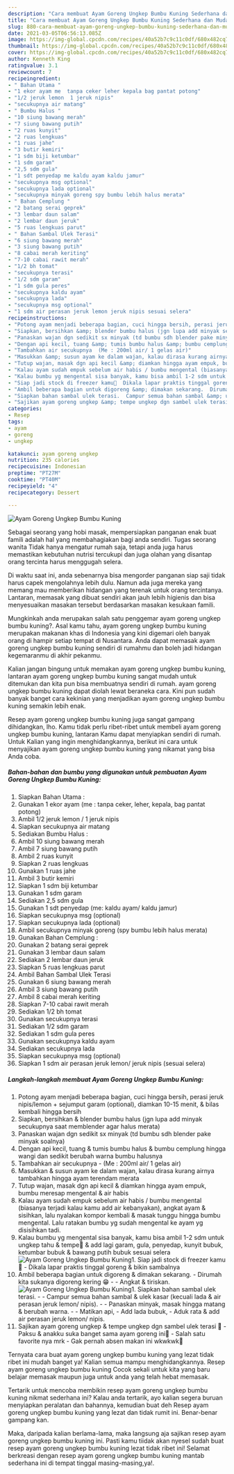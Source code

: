 ```yaml
---
description: "Cara membuat Ayam Goreng Ungkep Bumbu Kuning Sederhana dan Mudah Dibuat"
title: "Cara membuat Ayam Goreng Ungkep Bumbu Kuning Sederhana dan Mudah Dibuat"
slug: 880-cara-membuat-ayam-goreng-ungkep-bumbu-kuning-sederhana-dan-mudah-dibuat
date: 2021-03-05T06:56:13.085Z
image: https://img-global.cpcdn.com/recipes/40a52b7c9c11c0df/680x482cq70/ayam-goreng-ungkep-bumbu-kuning-foto-resep-utama.jpg
thumbnail: https://img-global.cpcdn.com/recipes/40a52b7c9c11c0df/680x482cq70/ayam-goreng-ungkep-bumbu-kuning-foto-resep-utama.jpg
cover: https://img-global.cpcdn.com/recipes/40a52b7c9c11c0df/680x482cq70/ayam-goreng-ungkep-bumbu-kuning-foto-resep-utama.jpg
author: Kenneth King
ratingvalue: 3.1
reviewcount: 7
recipeingredient:
- " Bahan Utama "
- "1 ekor ayam me  tanpa ceker leher kepala bag pantat potong"
- "1/2 jeruk lemon  1 jeruk nipis"
- "secukupnya air matang"
- " Bumbu Halus "
- "10 siung bawang merah"
- "7 siung bawang putih"
- "2 ruas kunyit"
- "2 ruas lengkuas"
- "1 ruas jahe"
- "3 butir kemiri"
- "1 sdm biji ketumbar"
- "1 sdm garam"
- "2,5 sdm gula"
- "1 sdt penyedap me kaldu ayam kaldu jamur"
- "secukupnya msg optional"
- "secukupnya lada optional"
- "secukupnya minyak goreng spy bumbu lebih halus merata"
- " Bahan Cemplung "
- "2 batang serai geprek"
- "3 lembar daun salam"
- "2 lembar daun jeruk"
- "5 ruas lengkuas parut"
- " Bahan Sambal Ulek Terasi"
- "6 siung bawang merah"
- "3 siung bawang putih"
- "8 cabai merah keriting"
- "7-10 cabai rawit merah"
- "1/2 bh tomat"
- "secukupnya terasi"
- "1/2 sdm garam"
- "1 sdm gula peres"
- "secukupnya kaldu ayam"
- "secukupnya lada"
- "secukupnya msg optional"
- "1 sdm air perasan jeruk lemon jeruk nipis sesuai selera"
recipeinstructions:
- "Potong ayam menjadi beberapa bagian, cuci hingga bersih, perasi jeruk nipis/lemon + sejumput garam (optional), diamkan 10-15 menit, &amp; bilas kembali hingga bersih"
- "Siapkan, bersihkan &amp; blender bumbu halus (jgn lupa add minyak secukupnya saat memblender agar halus merata)"
- "Panaskan wajan dgn sedikit sx minyak (td bumbu sdh blender pake minyak soalnya)"
- "Dengan api kecil, tuang &amp; tumis bumbu halus &amp; bumbu cemplung hingga wangi dan sedikit berubah warna bumbu halusnya"
- "Tambahkan air secukupnya  (Me : 200ml air/ 1 gelas air)"
- "Masukkan &amp; susun ayam ke dalam wajan, kalau dirasa kurang airnya tambahkan hingga ayam terendam merata"
- "Tutup wajan, masak dgn api kecil &amp; diamkan hingga ayam empuk, bumbu meresap mengental &amp; air habis"
- "Kalau ayam sudah empuk sebelum air habis / bumbu mengental (biasanya terjadi kalau kamu add air kebanyakan), angkat ayam &amp; sisihkan, lalu nyalakan kompor kembali &amp; masak tunggu hingga bumbu mengental. Lalu ratakan bumbu yg sudah mengental ke ayam yg disisihkan tadi."
- "Kalau bumbu yg mengental sisa banyak, kamu bisa ambil 1-2 sdm untuk ungkep tahu &amp; tempe🤤 &amp; add lagi garam, gula, penyedap, kunyit bubuk, ketumbar bubuk &amp; bawang putih bubuk sesuai selera"
- "Siap jadi stock di freezer kamu🥰  Dikala lapar praktis tinggal goreng &amp; bikin sambalnya"
- "Ambil beberapa bagian untuk digoreng &amp; dimakan sekarang.  Dirumah kita sukanya digoreng kering 😁  Angkat &amp; tiriskan."
- "Siapkan bahan sambal ulek terasi.  Campur semua bahan sambal &amp; ulek kasar (kecuali lada &amp; air perasan jeruk lemon/ nipis).  Panaskan minyak, masak hingga matang &amp; berubah warna.  Matikan api, Add lada bubuk, Aduk rata &amp; add air perasan jeruk lemon/ nipis."
- "Sajikan ayam goreng ungkep &amp; tempe ungkep dgn sambel ulek terasi 🤤  Paksu &amp; anakku suka banget sama ayam goreng ini🥰 Salah satu favorite nya mrk Gak pernah absen makan ini wkwkwk🤭"
categories:
- Resep
tags:
- ayam
- goreng
- ungkep

katakunci: ayam goreng ungkep 
nutrition: 235 calories
recipecuisine: Indonesian
preptime: "PT27M"
cooktime: "PT40M"
recipeyield: "4"
recipecategory: Dessert

---
```



![Ayam Goreng Ungkep Bumbu Kuning](https://img-global.cpcdn.com/recipes/40a52b7c9c11c0df/680x482cq70/ayam-goreng-ungkep-bumbu-kuning-foto-resep-utama.jpg)

Sebagai seorang yang hobi masak, mempersiapkan panganan enak buat famili adalah hal yang membahagiakan bagi anda sendiri. Tugas seorang  wanita Tidak hanya mengatur rumah saja, tetapi anda juga harus memastikan kebutuhan nutrisi tercukupi dan juga olahan yang disantap orang tercinta harus menggugah selera.

Di waktu  saat ini, anda sebenarnya bisa mengorder panganan siap saji tidak harus capek mengolahnya lebih dulu. Namun ada juga mereka yang memang mau memberikan hidangan yang terenak untuk orang tercintanya. Lantaran, memasak yang dibuat sendiri akan jauh lebih higienis dan bisa menyesuaikan masakan tersebut berdasarkan masakan kesukaan famili. 



Mungkinkah anda merupakan salah satu penggemar ayam goreng ungkep bumbu kuning?. Asal kamu tahu, ayam goreng ungkep bumbu kuning merupakan makanan khas di Indonesia yang kini digemari oleh banyak orang di hampir setiap tempat di Nusantara. Anda dapat memasak ayam goreng ungkep bumbu kuning sendiri di rumahmu dan boleh jadi hidangan kegemaranmu di akhir pekanmu.

Kalian jangan bingung untuk memakan ayam goreng ungkep bumbu kuning, lantaran ayam goreng ungkep bumbu kuning sangat mudah untuk ditemukan dan kita pun bisa membuatnya sendiri di rumah. ayam goreng ungkep bumbu kuning dapat diolah lewat beraneka cara. Kini pun sudah banyak banget cara kekinian yang menjadikan ayam goreng ungkep bumbu kuning semakin lebih enak.

Resep ayam goreng ungkep bumbu kuning juga sangat gampang dihidangkan, lho. Kamu tidak perlu ribet-ribet untuk membeli ayam goreng ungkep bumbu kuning, lantaran Kamu dapat menyiapkan sendiri di rumah. Untuk Kalian yang ingin menghidangkannya, berikut ini cara untuk menyajikan ayam goreng ungkep bumbu kuning yang nikamat yang bisa Anda coba.

<!--inarticleads1-->

##### Bahan-bahan dan bumbu yang digunakan untuk pembuatan Ayam Goreng Ungkep Bumbu Kuning:

1. Siapkan  Bahan Utama :
1. Gunakan 1 ekor ayam (me : tanpa ceker, leher, kepala, bag pantat potong)
1. Ambil 1/2 jeruk lemon / 1 jeruk nipis
1. Siapkan secukupnya air matang
1. Sediakan  Bumbu Halus :
1. Ambil 10 siung bawang merah
1. Ambil 7 siung bawang putih
1. Ambil 2 ruas kunyit
1. Siapkan 2 ruas lengkuas
1. Gunakan 1 ruas jahe
1. Ambil 3 butir kemiri
1. Siapkan 1 sdm biji ketumbar
1. Gunakan 1 sdm garam
1. Sediakan 2,5 sdm gula
1. Gunakan 1 sdt penyedap (me: kaldu ayam/ kaldu jamur)
1. Siapkan secukupnya msg (optional)
1. Siapkan secukupnya lada (optional)
1. Ambil secukupnya minyak goreng (spy bumbu lebih halus merata)
1. Gunakan  Bahan Cemplung :
1. Gunakan 2 batang serai geprek
1. Gunakan 3 lembar daun salam
1. Sediakan 2 lembar daun jeruk
1. Siapkan 5 ruas lengkuas parut
1. Ambil  Bahan Sambal Ulek Terasi
1. Gunakan 6 siung bawang merah
1. Ambil 3 siung bawang putih
1. Ambil 8 cabai merah keriting
1. Siapkan 7-10 cabai rawit merah
1. Sediakan 1/2 bh tomat
1. Gunakan secukupnya terasi
1. Sediakan 1/2 sdm garam
1. Sediakan 1 sdm gula peres
1. Gunakan secukupnya kaldu ayam
1. Sediakan secukupnya lada
1. Siapkan secukupnya msg (optional)
1. Siapkan 1 sdm air perasan jeruk lemon/ jeruk nipis (sesuai selera)




<!--inarticleads2-->

##### Langkah-langkah membuat Ayam Goreng Ungkep Bumbu Kuning:

1. Potong ayam menjadi beberapa bagian, cuci hingga bersih, perasi jeruk nipis/lemon + sejumput garam (optional), diamkan 10-15 menit, &amp; bilas kembali hingga bersih
1. Siapkan, bersihkan &amp; blender bumbu halus (jgn lupa add minyak secukupnya saat memblender agar halus merata)
1. Panaskan wajan dgn sedikit sx minyak (td bumbu sdh blender pake minyak soalnya)
1. Dengan api kecil, tuang &amp; tumis bumbu halus &amp; bumbu cemplung hingga wangi dan sedikit berubah warna bumbu halusnya
1. Tambahkan air secukupnya  - (Me : 200ml air/ 1 gelas air)
1. Masukkan &amp; susun ayam ke dalam wajan, kalau dirasa kurang airnya tambahkan hingga ayam terendam merata
1. Tutup wajan, masak dgn api kecil &amp; diamkan hingga ayam empuk, bumbu meresap mengental &amp; air habis
1. Kalau ayam sudah empuk sebelum air habis / bumbu mengental (biasanya terjadi kalau kamu add air kebanyakan), angkat ayam &amp; sisihkan, lalu nyalakan kompor kembali &amp; masak tunggu hingga bumbu mengental. Lalu ratakan bumbu yg sudah mengental ke ayam yg disisihkan tadi.
1. Kalau bumbu yg mengental sisa banyak, kamu bisa ambil 1-2 sdm untuk ungkep tahu &amp; tempe🤤 &amp; add lagi garam, gula, penyedap, kunyit bubuk, ketumbar bubuk &amp; bawang putih bubuk sesuai selera
<img src="//assets-global.cpcdn.com/assets/icons/button_play-2c75c40dde080a61004c1f40b05d8f140eaff45d7e9e6481dc71c63d2e7c4909.png" alt="Ayam Goreng Ungkep Bumbu Kuning">1. Siap jadi stock di freezer kamu🥰  - Dikala lapar praktis tinggal goreng &amp; bikin sambalnya
1. Ambil beberapa bagian untuk digoreng &amp; dimakan sekarang.  - Dirumah kita sukanya digoreng kering 😁 -  - Angkat &amp; tiriskan.
<img src="//assets-global.cpcdn.com/assets/icons/button_play-2c75c40dde080a61004c1f40b05d8f140eaff45d7e9e6481dc71c63d2e7c4909.png" alt="Ayam Goreng Ungkep Bumbu Kuning">1. Siapkan bahan sambal ulek terasi. -  - Campur semua bahan sambal &amp; ulek kasar (kecuali lada &amp; air perasan jeruk lemon/ nipis). -  - Panaskan minyak, masak hingga matang &amp; berubah warna. -  - Matikan api, - Add lada bubuk, - Aduk rata &amp; add air perasan jeruk lemon/ nipis.
1. Sajikan ayam goreng ungkep &amp; tempe ungkep dgn sambel ulek terasi 🤤  - Paksu &amp; anakku suka banget sama ayam goreng ini🥰 - Salah satu favorite nya mrk - Gak pernah absen makan ini wkwkwk🤭




Ternyata cara buat ayam goreng ungkep bumbu kuning yang lezat tidak ribet ini mudah banget ya! Kalian semua mampu menghidangkannya. Resep ayam goreng ungkep bumbu kuning Cocok sekali untuk kita yang baru belajar memasak maupun juga untuk anda yang telah hebat memasak.

Tertarik untuk mencoba membikin resep ayam goreng ungkep bumbu kuning nikmat sederhana ini? Kalau anda tertarik, ayo kalian segera buruan menyiapkan peralatan dan bahannya, kemudian buat deh Resep ayam goreng ungkep bumbu kuning yang lezat dan tidak rumit ini. Benar-benar gampang kan. 

Maka, daripada kalian berlama-lama, maka langsung aja sajikan resep ayam goreng ungkep bumbu kuning ini. Pasti kamu tiidak akan nyesel sudah buat resep ayam goreng ungkep bumbu kuning lezat tidak ribet ini! Selamat berkreasi dengan resep ayam goreng ungkep bumbu kuning mantab sederhana ini di tempat tinggal masing-masing,ya!.

